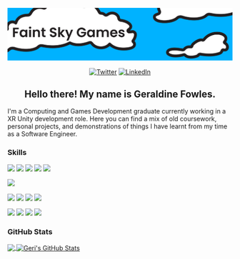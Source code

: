 [![Header](https://raw.githubusercontent.com/FaintSkyGames/FaintSkyGames/master/Media/GitHubBanner.png "Header")](https://faintskygames.wixsite.com/faintsky)

<p align="center">    
	<a href="https://twitter.com/FaintSkyGames"><img src="https://img.shields.io/badge/Twitter--_.svg?style=social&logo=twitter" alt="Twitter"></a>
	<a href="https://www.linkedin.com/in/geraldine-fowles-934b82185/"><img src="https://img.shields.io/badge/LinkedIn--_.svg?style=social&logo=linkedin" alt="LinkedIn"></a>
</p>

<h2 align="center">Hello there! My name is Geraldine Fowles.</h2>

I'm a Computing and Games Development graduate currently working in a XR Unity development role. Here you can find a mix of old coursework, personal projects, and demonstrations of things I have learnt from my time as a Software Engineer.

<h3 align="left">Skills</h3>

![](https://img.shields.io/static/v1?label=Code&message=C-Sharp&color=brightgreen)
![](https://img.shields.io/badge/Code-C++-brightgreen)
![](https://img.shields.io/badge/Code-OpenGL-brightgreen)
![](https://img.shields.io/badge/Code-Java-brightgreen)
![](https://img.shields.io/badge/Code-Xamarin-brightgreen)

![](https://img.shields.io/badge/Engine-Unity-orange)

![](https://img.shields.io/badge/Art-Photoshop-blueviolet)
![](https://img.shields.io/badge/Art-Illustrator-blueviolet)
![](https://img.shields.io/badge/Art-Clip_Studio_Paint-blueviolet)
![](https://img.shields.io/badge/Art-Blender-blueviolet)

![](https://img.shields.io/badge/Tools-GitHub-informational)
![](https://img.shields.io/badge/Tools-Azure_DevOps-informational)
![](https://img.shields.io/badge/Tools-Trello-informational)
![](https://img.shields.io/badge/Tools-Microsoft_Planner-informational)

<h3 align="left">GitHub Stats</h3>

<a href="https://github.com/FaintSkyGames/FaintSkyGames">
  <img align="center" src="https://github-readme-stats.vercel.app/api/top-langs/?username=FaintSkyGames&langs_count=9&layout=compact&hide=asp,asp.net&title_color=ffffff&text_color=c9cacc&icon_color=2bbc8a&bg_color=1d1f21" />
</a>

<a href="https://github.com/FaintSkyGames/FaintSkyGames">
  <img align="center" src="https://github-readme-stats.vercel.app/api?username=FaintSkyGames&show_icons=true&hide=issues&line_height=27&count_private=true&include_all_commits=true&title_color=ffffff&text_color=c9cacc&icon_color=2bbc8a&bg_color=1d1f21" alt="Geri's GitHub Stats" />
</a>

<!--
**FaintSkyGames/FaintSkyGames** is a ✨ _special_ ✨ repository because its `README.md` (this file) appears on your GitHub profile.

Here are some ideas to get you started:

- 🔭 I’m currently working on ...
- 🌱 I’m currently learning ...
- 👯 I’m looking to collaborate on ...
- 🤔 I’m looking for help with ...
- 💬 Ask me about ...
- 📫 How to reach me: ...
- 😄 Pronouns: ...
- ⚡ Fun fact: ...
-->

